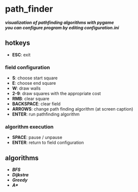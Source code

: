 # path_finder
***visualization of pathfinding algorithms with pygame***  
***you can configure program by editing configuration.ini***

## hotkeys
* **ESC**: exit
### field configuration
* **S**: choose start square
* **E**: choose end square
* **W**: draw walls
* **2-9**: draw squares with the appropriate cost
* **RMB**: clear square
* **BACKSPACE**: clear field
* **ARROWS**: change path finding algorithm (at screen caption)
* **ENTER**: run pathfinding algorithm
### algorithm execution
* **SPACE**: pause / unpause
* **ENTER**: return to field configuration

## algorithms
* ***BFS***
* ***Dijkstra***
* ***Greedy***
* ***A\****
